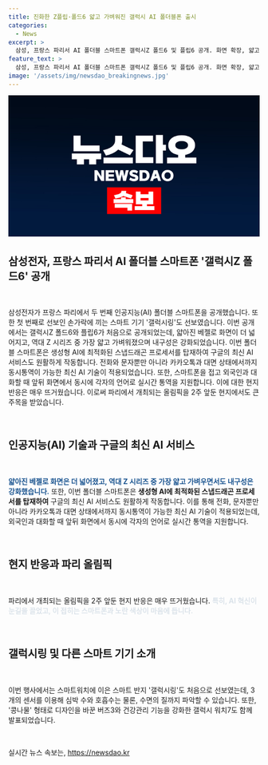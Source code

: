 ```yaml
---
title: 진화한 Z플립·폴드6 얇고 가벼워진 갤럭시 AI 폴더블폰 출시
categories:
  - News
excerpt: >
  삼성, 프랑스 파리서 AI 폴더블 스마트폰 갤럭시Z 폴드6 및 플립6 공개. 화면 확장, 얇고 가벼운 디자인, 최신 AI 기술 탑재. 외국어 실시간 통역 가능. 현지 반응 뜨겁고, 파리올림픽을 앞두고 눈길. 갤럭시링 스마트 반지와 버즈3, 갤럭시 워치7도 함께 발표. AI 기술과 건강 기능 강화에 주목.
feature_text: >
  삼성, 프랑스 파리서 AI 폴더블 스마트폰 갤럭시Z 폴드6 및 플립6 공개. 화면 확장, 얇고 가벼운 디자인, 최신 AI 기술 탑재. 외국어 실시간 통역 가능. 현지 반응 뜨겁고, 파리올림픽을 앞두고 눈길. 갤럭시링 스마트 반지와 버즈3, 갤럭시 워치7도 함께 발표. AI 기술과 건강 기능 강화에 주목.
image: '/assets/img/newsdao_breakingnews.jpg'
---
```


<p><img src="/assets/img/newsdao_breakingnews.jpg" alt="pcversion 속보" /></p>

<h2 data-ke-size="size26">삼성전자, 프랑스 파리서 AI 폴더블 스마트폰 '갤럭시Z 폴드6' 공개</h2>

<p data-ke-size="size16">&nbsp;</p>

<p>삼성전자가 프랑스 파리에서 두 번째 인공지능(AI) 폴더블 스마트폰을 공개했습니다. 또한 첫 번째로 선보인 손가락에 끼는 스마트 기기 '갤럭시링'도 선보였습니다. 이번 공개에서는 갤럭시Z 폴드6와 플립6가 처음으로 공개되었는데, 얇아진 베젤로 화면이 더 넓어지고, 역대 Z 시리즈 중 가장 얇고 가벼워졌으며 내구성은 강화되었습니다. 이번 폴더블 스마트폰은 생성형 AI에 최적화된 스냅드래곤 프로세서를 탑재하여 구글의 최신 AI 서비스도 원활하게 작동합니다. 전화와 문자뿐만 아니라 카카오톡과 대면 상태에서까지 동시통역이 가능한 최신 AI 기술이 적용되었습니다. 또한, 스마트폰을 접고 외국인과 대화할 때 앞뒤 화면에서 동시에 각자의 언어로 실시간 통역을 지원합니다. 이에 대한 현지 반응은 매우 뜨거웠습니다. 이로써 파리에서 개최되는 올림픽을 2주 앞둔 현지에서도 큰 주목을 받았습니다.</p>

<p data-ke-size="size16">&nbsp;</p>

<h2 data-ke-size="size26">인공지능(AI) 기술과 구글의 최신 AI 서비스</h2>

<p data-ke-size="size16">&nbsp;</p>

<p><b><span style="color: #1a5490;">얇아진 베젤로 화면은 더 넓어졌고, 역대 Z 시리즈 중 가장 얇고 가벼우면서도 내구성은 강화했습니다.</span></b> 또한, 이번 폴더블 스마트폰은 <b>생성형 AI에 최적화된 스냅드래곤 프로세서를 탑재하여</b> 구글의 최신 AI 서비스도 원활하게 작동합니다. 이를 통해 전화, 문자뿐만 아니라 카카오톡과 대면 상태에서까지 동시통역이 가능한 최신 AI 기술이 적용되었는데, 외국인과 대화할 때 앞뒤 화면에서 동시에 각자의 언어로 실시간 통역을 지원합니다.</p>

<p data-ke-size="size16">&nbsp;</p>

<h2 data-ke-size="size26">현지 반응과 파리 올림픽</h2>

<p data-ke-size="size16">&nbsp;</p>

<p>파리에서 개최되는 올림픽을 2주 앞둔 현지 반응은 매우 뜨거웠습니다. <b><span style="color: #21538527;">특히, AI 혁신이 눈길을 끌었고, 이 접히는 스마트폰과 노란 색상이 마음에 듭니다.</span></b></p>

<p data-ke-size="size16">&nbsp;</p>

<h2 data-ke-size="size26">갤럭시링 및 다른 스마트 기기 소개</h2>

<p data-ke-size="size16">&nbsp;</p>

<p>이번 행사에서는 스마트워치에 이은 스마트 반지 '갤럭시링'도 처음으로 선보였는데, 3개의 센서를 이용해 심박 수와 호흡수는 물론, 수면의 질까지 파악할 수 있습니다. 또한, '콩나물' 형태로 디자인을 바꾼 버즈3와 건강관리 기능을 강화한 갤럭시 워치7도 함께 발표되었습니다.</p>

<p data-ke-size="size16">&nbsp;</p>
실시간 뉴스 속보는, <a href="https://newsdao.kr" rel="dofollow">https://newsdao.kr</a>


